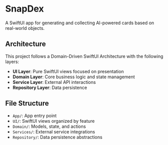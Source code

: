 # SnapDex

A SwiftUI app for generating and collecting AI-powered cards based on real-world objects.

## Architecture

This project follows a Domain-Driven SwiftUI Architecture with the following layers:

- **UI Layer**: Pure SwiftUI views focused on presentation
- **Domain Layer**: Core business logic and state management
- **Service Layer**: External API interactions
- **Repository Layer**: Data persistence

## File Structure

- `App/`: App entry point
- `UI/`: SwiftUI views organized by feature
- `Domain/`: Models, state, and actions
- `Services/`: External service integrations
- `Repository/`: Data persistence abstractions


